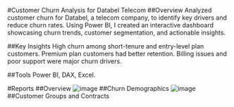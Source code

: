 #Customer Churn Analysis for Databel Telecom
##Overview
Analyzed customer churn for Databel, a telecom company, to identify key drivers and reduce churn rates. Using Power BI, I created an interactive dashboard showcasing churn trends, customer segmentation, and actionable insights.

##Key Insights
High churn among short-tenure and entry-level plan customers.
Premium plan customers had better retention.
Billing issues and poor support were major churn drivers.

##Tools
Power BI, DAX, Excel.

#Reports
##Overview
![image]()
##Churn Demographics
![image]()
##Customer Groups and Contracts
